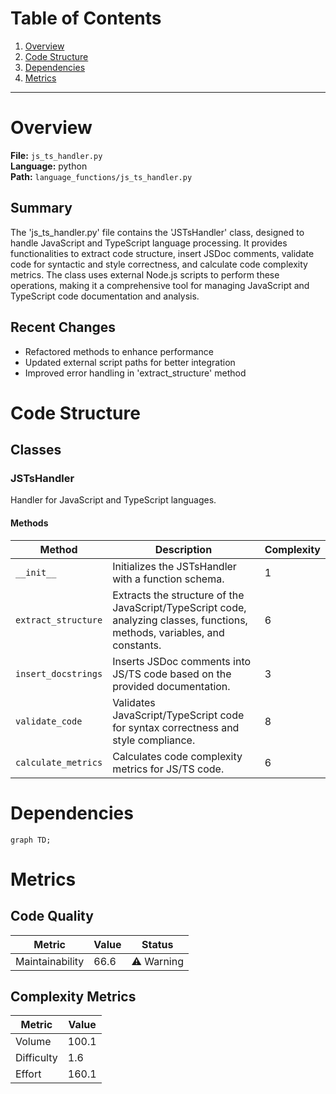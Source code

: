 # Table of Contents

1. [Overview](#overview)
2. [Code Structure](#code-structure)
3. [Dependencies](#dependencies)
4. [Metrics](#metrics)

---

# Overview

**File:** `js_ts_handler.py`  
**Language:** python  
**Path:** `language_functions/js_ts_handler.py`  

## Summary

The 'js_ts_handler.py' file contains the 'JSTsHandler' class, designed to handle JavaScript and TypeScript language processing. It provides functionalities to extract code structure, insert JSDoc comments, validate code for syntactic and style correctness, and calculate code complexity metrics. The class uses external Node.js scripts to perform these operations, making it a comprehensive tool for managing JavaScript and TypeScript code documentation and analysis.

## Recent Changes

- Refactored methods to enhance performance
- Updated external script paths for better integration
- Improved error handling in 'extract_structure' method


# Code Structure

## Classes

### JSTsHandler

Handler for JavaScript and TypeScript languages.

#### Methods

| Method | Description | Complexity |
|--------|-------------|------------|
| `__init__` | Initializes the JSTsHandler with a function schema. | 1 |
| `extract_structure` | Extracts the structure of the JavaScript/TypeScript code, analyzing classes, functions, methods, variables, and constants. | 6 |
| `insert_docstrings` | Inserts JSDoc comments into JS/TS code based on the provided documentation. | 3 |
| `validate_code` | Validates JavaScript/TypeScript code for syntax correctness and style compliance. | 8 |
| `calculate_metrics` | Calculates code complexity metrics for JS/TS code. | 6 |


# Dependencies

```mermaid
graph TD;
```

# Metrics

## Code Quality

| Metric | Value | Status |
|--------|-------|--------|
| Maintainability | 66.6 | ⚠️ Warning |
## Complexity Metrics

| Metric | Value |
|--------|--------|
| Volume | 100.1 |
| Difficulty | 1.6 |
| Effort | 160.1 |